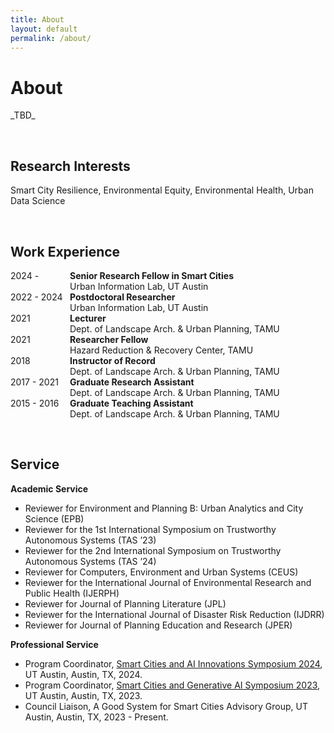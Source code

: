 ```yaml
---
title: About
layout: default
permalink: /about/
---
```

       
# About
</p>
_TBD_
</p>

<br />

## Research Interests
</p>
Smart City Resilience, Environmental Equity, Environmental Health, Urban Data Science
</p>

<br />

## Work Experience 
<p>
<span style="display:inline-block; width: 95px;">2024 -</span><b>Senior Research Fellow in Smart Cities</b><br />
<span style="display:inline-block; text-indent: 95px;">Urban Information Lab, UT Austin</span><br />
<span style="display:inline-block; width: 95px;">2022 - 2024</span><b>Postdoctoral Researcher</b><br />
<span style="display:inline-block; text-indent: 95px;">Urban Information Lab, UT Austin</span><br />
<span style="display:inline-block; width: 95px;">2021 </span><b>Lecturer</b><br />
<span style="display:inline-block; text-indent: 95px;">Dept. of Landscape Arch. & Urban Planning, TAMU</span><br />
<span style="display:inline-block; width: 95px;">2021 </span><b>Researcher Fellow</b><br />
<span style="display:inline-block; text-indent: 95px;">Hazard Reduction & Recovery Center, TAMU</span><br />                                  
<span style="display:inline-block; width: 95px;">2018 </span><b>Instructor of Record</b><br />
<span style="display:inline-block; text-indent: 95px;">Dept. of Landscape Arch. & Urban Planning, TAMU</span><br />
<span style="display:inline-block; width: 95px;">2017 - 2021</span><b>Graduate Research Assistant</b><br />
<span style="display:inline-block; text-indent: 95px;">Dept. of Landscape Arch. & Urban Planning, TAMU</span><br />
<span style="display:inline-block; width: 95px;">2015 - 2016</span><b>Graduate Teaching Assistant</b><br />
<span style="display:inline-block; text-indent: 95px;">Dept. of Landscape Arch. & Urban Planning, TAMU</span>
</p>

<br />

## Service 

**Academic Service**
<p>

*   Reviewer for Environment and Planning B: Urban Analytics and City Science (EPB)
*   Reviewer for the 1st International Symposium on Trustworthy Autonomous Systems (TAS ’23)  
*   Reviewer for the 2nd International Symposium on Trustworthy Autonomous Systems (TAS ’24)  
*   Reviewer for Computers, Environment and Urban Systems (CEUS)  
*   Reviewer for the International Journal of Environmental Research and Public Health (IJERPH) 
*   Reviewer for Journal of Planning Literature (JPL) 
*   Reviewer for the International Journal of Disaster Risk Reduction (IJDRR) 
*   Reviewer for Journal of Planning Education and Research (JPER) 

</p>

**Professional Service**
<p>

*   Program Coordinator, <a href="https://smartcitiessymposium2024.splashthat.com/" target="_blank">Smart Cities and AI Innovations Symposium 2024</a>, UT Austin, Austin, TX, 2024. 
*   Program Coordinator, <a href="https://smartcitiessymposium.splashthat.com/" target="_blank">Smart Cities and Generative AI Symposium 2023</a>, UT Austin, Austin, TX, 2023.
* Council Liaison, A Good System for Smart Cities Advisory Group, 
UT Austin, Austin, TX, 2023 - Present.  

</p>